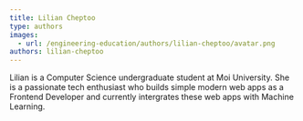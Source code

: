 ```yaml
---
title: Lilian Cheptoo
type: authors
images:
  - url: /engineering-education/authors/lilian-cheptoo/avatar.png
authors: lilian-cheptoo
---
```

Lilian is a Computer Science undergraduate student at Moi University. She is a passionate tech enthusiast who builds simple modern web apps as a Frontend Developer and currently intergrates these web apps with Machine Learning.
